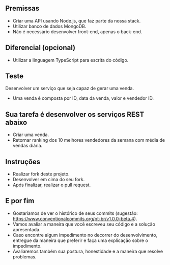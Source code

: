 ## Premissas
- Criar uma API usando Node.js, que faz parte da nossa stack.
- Utilizar banco de dados MongoDB.
- Não é necessário desenvolver front-end, apenas o back-end.

## Diferencial (opcional)
- Utilizar a linguagem TypeScript para escrita do código.

## Teste
Desenvolver um serviço que seja capaz de gerar uma venda.
- Uma venda é composta por ID, data da venda, valor e vendedor ID.

## Sua tarefa é desenvolver os serviços REST abaixo
- Criar uma venda.
- Retornar ranking dos 10 melhores vendedores da semana com média de vendas diária.

## Instruções
- Realizar fork deste projeto.
- Desenvolver em cima do seu fork.
- Após finalizar, realizar o pull request.

## E por fim
- Gostaríamos de ver o histórico de seus commits (sugestão: https://www.conventionalcommits.org/pt-br/v1.0.0-beta.4).
- Vamos avaliar a maneira que você escreveu seu código e a solução apresentada.
- Caso encontre algum impedimento no decorrer do desenvolvimento, entregue da maneira que preferir e faça uma explicação sobre o impedimento.
- Avaliaremos também sua postura, honestidade e a maneira que resolve problemas.
